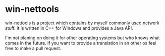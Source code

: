# win-nettools
win-nettools is a project which contains by myself commonly used network stuff.
It is written in C++ for Windows and provides a Java API.

I'm not planing on doing it for other operating systems but who knows what comes in the
future. If you want to provide a translation in an other os feel free to make a pull
request.
